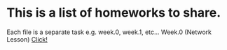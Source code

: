 # This is a list of homeworks to share. 
Each file is a separate task e.g. week.0, week.1, etc...
Week.0 (Network Lesson) [Click!](https://github.com/strongpeach/cursor.free-aug-2018/blob/master/network%20homework(week.0)v2.md)
